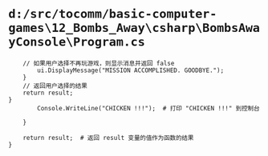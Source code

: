 # `d:/src/tocomm/basic-computer-games\12_Bombs_Away\csharp\BombsAwayConsole\Program.cs`

```
    // 如果用户选择不再玩游戏，则显示消息并返回 false
        ui.DisplayMessage("MISSION ACCOMPLISHED. GOODBYE.");
    }
    // 返回用户选择的结果
    return result;
}
        Console.WriteLine("CHICKEN !!!");  # 打印 "CHICKEN !!!" 到控制台

    }

    return result;  # 返回 result 变量的值作为函数的结果
}
```